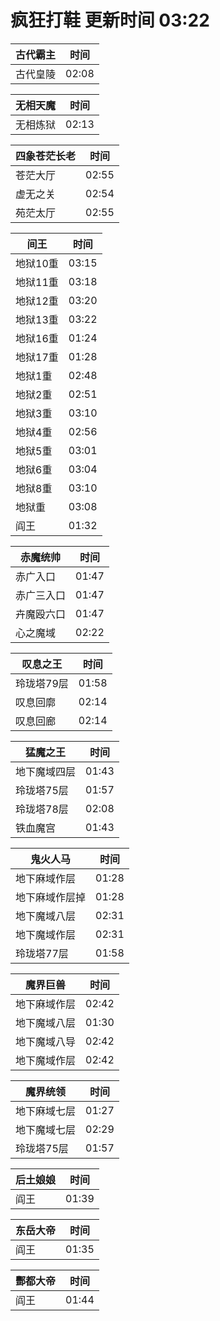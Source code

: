 # 疯狂打鞋 更新时间 03:22

| 古代霸主   | 时间    |
|--------|-------|
| 古代皇陵 | 02:08 |

| 无相天魔   | 时间    |
|--------|-------|
| 无相炼狱 | 02:13 |

| 四象苍茫长老   | 时间    |
|--------|-------|
| 苍茫大厅 | 02:55 |
| 虚无之关 | 02:54 |
| 苑茫太厅 | 02:55 |

| 间王   | 时间    |
|--------|-------|
| 地狱10重 | 03:15 |
| 地狱11重 | 03:18 |
| 地狱12重 | 03:20 |
| 地狱13重 | 03:22 |
| 地狱16重 | 01:24 |
| 地狱17重 | 01:28 |
| 地狱1重 | 02:48 |
| 地狱2重 | 02:51 |
| 地狱3重 | 03:10 |
| 地狱4重 | 02:56 |
| 地狱5重 | 03:01 |
| 地狱6重 | 03:04 |
| 地狱8重 | 03:10 |
| 地狱重 | 03:08 |
| 阎王 | 01:32 |

| 赤魔统帅   | 时间    |
|--------|-------|
| 赤广入口 | 01:47 |
| 赤广三入口 | 01:47 |
| 卉魔殴六口 | 01:47 |
| 心之魔域 | 02:22 |

| 叹息之王   | 时间    |
|--------|-------|
| 玲珑塔79层 | 01:58 |
| 叹息回廓 | 02:14 |
| 叹息回廊 | 02:14 |

| 猛魔之王   | 时间    |
|--------|-------|
| 地下魔域四层 | 01:43 |
| 玲珑塔75层 | 01:57 |
| 玲珑塔78层 | 02:08 |
| 铁血魔宫 | 01:43 |

| 鬼火人马   | 时间    |
|--------|-------|
| 地下麻域作层 | 01:28 |
| 地下麻域作层掉 | 01:28 |
| 地下魔域八层 | 02:31 |
| 地下魔域作层 | 02:31 |
| 玲珑塔77层 | 01:58 |

| 魔界巨兽   | 时间    |
|--------|-------|
| 地下麻域作层 | 02:42 |
| 地下魔域八层 | 01:30 |
| 地下魔域八导 | 02:42 |
| 地下魔域作层 | 02:42 |

| 魔界统领   | 时间    |
|--------|-------|
| 地下麻域七层 | 01:27 |
| 地下魔域七层 | 02:29 |
| 玲珑塔75层 | 01:57 |

| 后土娘娘   | 时间    |
|--------|-------|
| 阎王 | 01:39 |

| 东岳大帝   | 时间    |
|--------|-------|
| 阎王 | 01:35 |

| 酆都大帝   | 时间    |
|--------|-------|
| 阎王 | 01:44 |